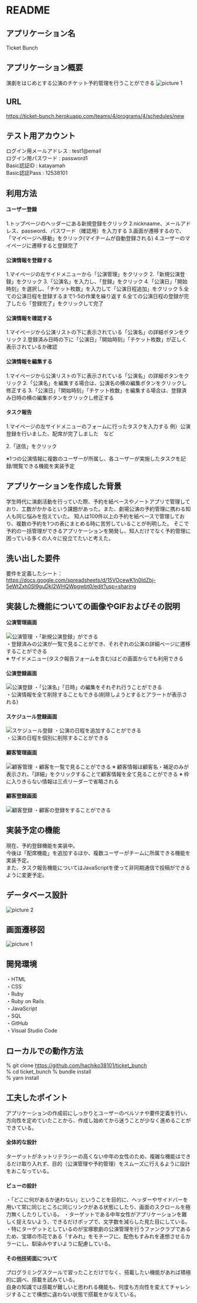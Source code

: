 # README

## アプリケーション名
Ticket Bunch
## アプリケーション概要
演劇をはじめとする公演のチケット予約管理を行うことができる
![picture 1](images/b3040becf2a7b54fbbbc6c1dee1ae26369e200f127d2f08117a836e6c35d594a.png)  

## URL
https://ticket-bunch.herokuapp.com/teams/4/programs/4/schedules/new
## テスト用アカウント
ログイン用メールアドレス : test1@email  
ログイン用パスワード : password1  
Basic認証ID : katayamah  
Basic認証Pass : 12538101  
## 利用方法
#### ユーザー登録
1.トップページのヘッダーにある新規登録をクリック
2.nicknaame、メールアドレス、password、パスワード（確認用）を入力する
3.画面が遷移するので、「マイページへ移動」をクリック(マイチームが自動登録される)
4.ユーザーのマイページに遷移すると登録完了
#### 公演情報を登録する
1.マイページの左サイドメニューから「公演管理」をクリック
2.「新規公演登録」をクリック
3.「公演名」を入力し、「登録」をクリック
4.「公演日」「開始時刻」を選択し、「チケット枚数」を入力して「公演日程追加」をクリック
5.全ての公演日程を登録するまで1-5の作業を繰り返す
6.全ての公演日程の登録が完了したら「登録完了」をクリックして完了
#### 公演情報を確認する
1.マイページから公演リストの下に表示されている「公演名」の詳細ボタンをクリック
2.登録済み日時の下に「公演日」「開始時刻」「チケット枚数」が正しく表示されているか確認
#### 公演情報を編集する
1.マイページから公演リストの下に表示されている「公演名」の詳細ボタンをクリック
2.「公演名」を編集する場合は、公演名の横の編集ボタンをクリックし修正する
3.「公演日」「開始時刻」「チケット枚数」を編集する場合は、登録済み日時の横の編集ボタンをクリックし修正する
#### タスク報告
1.マイページの左サイドメニューのフォームに行ったタスクを入力する
例）公演登録を行いました、配席が完了しました　など

2.「送信」をクリック

※1つの公演情報に複数のユーザーが所属し、各ユーザーが実施したタスクを記録/閲覧できる機能を実装予定
## アプリケーションを作成した背景
学生時代に演劇活動を行っていた際、予約を紙ベースやノートアプリで管理しており、工数がかかるという課題があった。また、劇場公演の予約管理に携わる知人も同じ悩みを抱えていた。
知人は100件以上の予約を紙ベースで管理しており、複数の予約を1つの表にまとめる時に苦労していることが判明した。
そこで予約の一括管理ができるアプリケーションを開発し、知人だけでなく予約管理に困っている多くの人々に役立てたいと考えた。
## 洗い出した要件
要件を定義したシート：https://docs.google.com/spreadsheets/d/15VOcewK1n0IdZbj-5eWtZxh0SI9guDkI2WHQWpgwbt0/edit?usp=sharing
## 実装した機能についての画像やGIFおよびその説明
#### 公演管理画面
![公演管理](https://user-images.githubusercontent.com/105845809/179949154-b427e1aa-ef53-4ce7-bfa5-2fea9245daab.gif)
・「新規公演登録」ができる  
・登録済みの公演が一覧で見ることができ、それぞれの公演の詳細ページに遷移することができる  
※ サイドメニュー(タスク報告フォームを含む)はどの画面からでも利用できる  
#### 公演登録画面
![公演登録](https://user-images.githubusercontent.com/105845809/179949165-d33c4206-b6cd-4a1f-a25c-ecef6267774f.gif)
・「公演名」「日時」の編集をそれぞれ行うことができる  
・公演情報を全て削除することもできる(削除しようとするとアラートが表示される)  
#### スケジュール登録画面
![スケジュール登録](https://user-images.githubusercontent.com/105845809/179949091-62ca19d5-ff91-4846-942c-4011e250eb80.gif)
・公演の日程を追加することができる  
・公演の日程を個別に削除することができる 
#### 顧客管理画面
![顧客管理](https://user-images.githubusercontent.com/105845809/179949140-dcb64ffd-df7e-4c62-864c-3841cfc893e7.gif)
・顧客を一覧で見ることができる
※ 顧客情報は顧客名・補足のみが表示され、「詳細」をクリックすることで顧客情報を全て見ることができる
※ 枠に入りきらない情報は三点リーダーで省略される
#### 顧客登録画面
![顧客登録](https://user-images.githubusercontent.com/105845809/179949147-042a665b-bc80-47db-9fd5-7c36aa029ec7.gif)
・顧客の登録をすることができる
## 実装予定の機能
現在、予約登録機能を実装中。  
今後は「配席機能」を追加するほか、複数ユーザーがチームに所属できる機能を実装予定。  
また、タスク報告機能についてはJavaScriptを使って非同期通信で投稿ができるように変更予定。  
## データベース設計
![picture 2](images/5ee7dd60088e5380ae502ca6c256f484b4de97e19cc0aa21bce4ff19e7047fb5.png) 
## 画面遷移図
![picture 1](images/df58c69de8f09ceb699b07ddb0f427ec5df624ff074d81f422ea817ad11e7ba1.png)  
## 開発環境
・HTML  
・CSS  
・Ruby  
・Ruby on Rails  
・JavaScript  
・SQL  
・GitHub  
・Visual Studio Code  
## ローカルでの動作方法
% git clone https://github.com/hachiko38101/ticket_bunch  
% cd ticket_bunch 
% bundle install  
% yarn install  
## 工夫したポイント
アプリケーションの作成前にしっかりとユーザーのペルソナや要件定義を行い、方向性を定めていたことから、作成し始めてから迷うことが少なく進めることができている。  
#### 全体的な設計
ターゲットがネットリテラシーの高くない中年の女性のため、複雑な機能はできるだけ取り入れず、目的（公演管理や予約管理）をスムーズに行えるように設計をおこなっている。
#### ビューの設計
・「どこに何があるか迷わない」ということを目的に、ヘッダーやサイドバーを用いて常に同じところに同じリンクがある状態にしたり、画面のスクロールを極力無くしたりしている。
・ターゲットである中年女性がアプリケーションを難しく捉えないよう、できるだけポップで、文字数を減らした見た目にしている。
・特にターゲットとしているのが宝塚歌劇の公演管理を行うファンクラブであるため、宝塚の市花である「すみれ」をモチーフに、配色もすみれを連想させるカラーにし、馴染みやすいように配慮している。
#### その他技術面について
プログラミングスクールで習ったことだけでなく、搭載したい機能があれば積極的に調べ、搭載を試みている。  
自身の知識では搭載が難しいと思われる機能も、何度も方向性を変えてチャレンジすることで構想に違わない状態で搭載をかなえている。